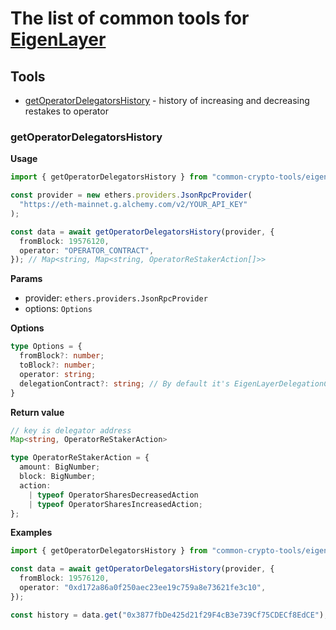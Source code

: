 # The list of common tools for [EigenLayer](https://eigenlayer.xyz/)

## Tools
- [getOperatorDelegatorsHistory](#getoperatordelegatorshistory) - history of increasing and decreasing restakes to operator

### <a name="getoperatordelegatorshistory"></a>getOperatorDelegatorsHistory
**Usage**
```typescript
import { getOperatorDelegatorsHistory } from "common-crypto-tools/eigenlayer";

const provider = new ethers.providers.JsonRpcProvider(
  "https://eth-mainnet.g.alchemy.com/v2/YOUR_API_KEY"
);

const data = await getOperatorDelegatorsHistory(provider, {
  fromBlock: 19576120,
  operator: "OPERATOR_CONTRACT",
}); // Map<string, Map<string, OperatorReStakerAction[]>>
```

**Params**
- provider: `ethers.providers.JsonRpcProvider`
- options: `Options`

**Options**

```typescript
type Options = {
  fromBlock?: number;
  toBlock?: number;
  operator: string;
  delegationContract?: string; // By default it's EigenLayerDelegationContract: 0x39053D51B77DC0d36036Fc1fCc8Cb819df8Ef37A
}
```

**Return value**
```typescript
// key is delegator address
Map<string, OperatorReStakerAction>

type OperatorReStakerAction = {
  amount: BigNumber;
  block: BigNumber;
  action:
    | typeof OperatorSharesDecreasedAction
    | typeof OperatorSharesIncreasedAction;
};
```

**Examples**
```typescript
import { getOperatorDelegatorsHistory } from "common-crypto-tools/eigenlayer";

const data = await getOperatorDelegatorsHistory(provider, {
  fromBlock: 19576120,
  operator: "0xd172a86a0f250aec23ee19c759a8e73621fe3c10",
});

const history = data.get("0x3877fbDe425d21f29F4cB3e739Cf75CDECf8EdCE");
```